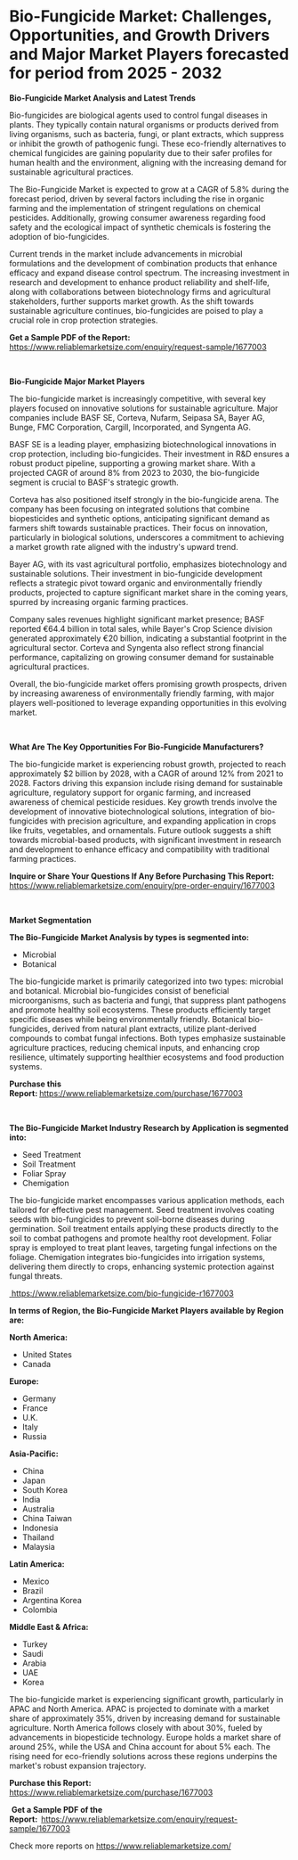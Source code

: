 <p><h1>Bio-Fungicide Market: Challenges, Opportunities, and Growth Drivers and Major Market Players forecasted for period from 2025 - 2032</h1></p><p><strong>Bio-Fungicide Market Analysis and Latest Trends</strong></p>
<p><p>Bio-fungicides are biological agents used to control fungal diseases in plants. They typically contain natural organisms or products derived from living organisms, such as bacteria, fungi, or plant extracts, which suppress or inhibit the growth of pathogenic fungi. These eco-friendly alternatives to chemical fungicides are gaining popularity due to their safer profiles for human health and the environment, aligning with the increasing demand for sustainable agricultural practices.</p><p>The Bio-Fungicide Market is expected to grow at a CAGR of 5.8% during the forecast period, driven by several factors including the rise in organic farming and the implementation of stringent regulations on chemical pesticides. Additionally, growing consumer awareness regarding food safety and the ecological impact of synthetic chemicals is fostering the adoption of bio-fungicides.</p><p>Current trends in the market include advancements in microbial formulations and the development of combination products that enhance efficacy and expand disease control spectrum. The increasing investment in research and development to enhance product reliability and shelf-life, along with collaborations between biotechnology firms and agricultural stakeholders, further supports market growth. As the shift towards sustainable agriculture continues, bio-fungicides are poised to play a crucial role in crop protection strategies.</p></p>
<p><strong>Get a Sample PDF of the Report:&nbsp;</strong> <a href="https://www.reliablemarketsize.com/enquiry/request-sample/1677003?utm_campaign=3512&utm_medium=2&utm_source=Github&utm_content=ia&utm_term=24032025&utm_id=bio-fungicide">https://www.reliablemarketsize.com/enquiry/request-sample/1677003</a></p>
<p>&nbsp;</p>
<p><strong>Bio-Fungicide Major Market Players</strong></p>
<p><p>The bio-fungicide market is increasingly competitive, with several key players focused on innovative solutions for sustainable agriculture. Major companies include BASF SE, Corteva, Nufarm, Seipasa SA, Bayer AG, Bunge, FMC Corporation, Cargill, Incorporated, and Syngenta AG.</p><p>BASF SE is a leading player, emphasizing biotechnological innovations in crop protection, including bio-fungicides. Their investment in R&D ensures a robust product pipeline, supporting a growing market share. With a projected CAGR of around 8% from 2023 to 2030, the bio-fungicide segment is crucial to BASF's strategic growth.</p><p>Corteva has also positioned itself strongly in the bio-fungicide arena. The company has been focusing on integrated solutions that combine biopesticides and synthetic options, anticipating significant demand as farmers shift towards sustainable practices. Their focus on innovation, particularly in biological solutions, underscores a commitment to achieving a market growth rate aligned with the industry's upward trend.</p><p>Bayer AG, with its vast agricultural portfolio, emphasizes biotechnology and sustainable solutions. Their investment in bio-fungicide development reflects a strategic pivot toward organic and environmentally friendly products, projected to capture significant market share in the coming years, spurred by increasing organic farming practices.</p><p>Company sales revenues highlight significant market presence; BASF reported €64.4 billion in total sales, while Bayer's Crop Science division generated approximately €20 billion, indicating a substantial footprint in the agricultural sector. Corteva and Syngenta also reflect strong financial performance, capitalizing on growing consumer demand for sustainable agricultural practices.</p><p>Overall, the bio-fungicide market offers promising growth prospects, driven by increasing awareness of environmentally friendly farming, with major players well-positioned to leverage expanding opportunities in this evolving market.</p></p>
<p>&nbsp;</p>
<p><strong>What Are The Key Opportunities For Bio-Fungicide Manufacturers?</strong></p>
<p><p>The bio-fungicide market is experiencing robust growth, projected to reach approximately $2 billion by 2028, with a CAGR of around 12% from 2021 to 2028. Factors driving this expansion include rising demand for sustainable agriculture, regulatory support for organic farming, and increased awareness of chemical pesticide residues. Key growth trends involve the development of innovative biotechnological solutions, integration of bio-fungicides with precision agriculture, and expanding application in crops like fruits, vegetables, and ornamentals. Future outlook suggests a shift towards microbial-based products, with significant investment in research and development to enhance efficacy and compatibility with traditional farming practices.</p></p>
<p><strong>Inquire or Share Your Questions If Any Before Purchasing This Report:</strong> <a href="https://www.reliablemarketsize.com/enquiry/pre-order-enquiry/1677003?utm_campaign=3512&utm_medium=2&utm_source=Github&utm_content=ia&utm_term=24032025&utm_id=bio-fungicide">https://www.reliablemarketsize.com/enquiry/pre-order-enquiry/1677003</a></p>
<p>&nbsp;</p>
<p><strong>Market Segmentation</strong></p>
<p><strong>The Bio-Fungicide Market Analysis by types is segmented into:</strong></p>
<p><ul><li>Microbial</li><li>Botanical</li></ul></p>
<p><p>The bio-fungicide market is primarily categorized into two types: microbial and botanical. Microbial bio-fungicides consist of beneficial microorganisms, such as bacteria and fungi, that suppress plant pathogens and promote healthy soil ecosystems. These products efficiently target specific diseases while being environmentally friendly. Botanical bio-fungicides, derived from natural plant extracts, utilize plant-derived compounds to combat fungal infections. Both types emphasize sustainable agriculture practices, reducing chemical inputs, and enhancing crop resilience, ultimately supporting healthier ecosystems and food production systems.</p></p>
<p><strong>Purchase this Report:&nbsp;</strong><a href="https://www.reliablemarketsize.com/purchase/1677003?utm_campaign=3512&utm_medium=2&utm_source=Github&utm_content=ia&utm_term=24032025&utm_id=bio-fungicide">https://www.reliablemarketsize.com/purchase/1677003</a></p>
<p>&nbsp;</p>
<p><strong>The Bio-Fungicide Market Industry Research by Application is segmented into:</strong></p>
<p><ul><li>Seed Treatment</li><li>Soil Treatment</li><li>Foliar Spray</li><li>Chemigation</li></ul></p>
<p><p>The bio-fungicide market encompasses various application methods, each tailored for effective pest management. Seed treatment involves coating seeds with bio-fungicides to prevent soil-borne diseases during germination. Soil treatment entails applying these products directly to the soil to combat pathogens and promote healthy root development. Foliar spray is employed to treat plant leaves, targeting fungal infections on the foliage. Chemigation integrates bio-fungicides into irrigation systems, delivering them directly to crops, enhancing systemic protection against fungal threats.</p></p>
<p><a href="https://www.reliablemarketsize.com/bio-fungicide-r1677003?utm_campaign=3512&utm_medium=2&utm_source=Github&utm_content=ia&utm_term=24032025&utm_id=bio-fungicide">&nbsp;https://www.reliablemarketsize.com/bio-fungicide-r1677003</a></p>
<p><strong>In terms of Region, the Bio-Fungicide Market Players available by Region are:</strong></p>
<p>
    <p> <strong> North America: </strong>
        <ul>
            <li>United States</li>
            <li>Canada</li>
        </ul>
        </p> 
    <p> <strong> Europe: </strong>
        <ul>
            <li>Germany</li>
            <li>France</li>
            <li>U.K.</li>
            <li>Italy</li>
            <li>Russia</li>
        </ul>
        </p> 
    <p> <strong> Asia-Pacific: </strong>
        <ul>
            <li>China</li>
            <li>Japan</li>
            <li>South Korea</li>
            <li>India</li>
            <li>Australia</li>
            <li>China Taiwan</li>
            <li>Indonesia</li>
            <li>Thailand</li>
            <li>Malaysia</li>
        </ul>
        </p> 
    <p> <strong> Latin America: </strong>
        <ul>
            <li>Mexico</li>
            <li>Brazil</li>
            <li>Argentina Korea</li>
            <li>Colombia</li>
        </ul>
        </p> 
    <p> <strong> Middle East & Africa: </strong>
        <ul>
            <li>Turkey</li>
            <li>Saudi</li>
            <li>Arabia</li>
            <li>UAE</li>
            <li>Korea</li>
        </ul>
    </p>
    </p>
<p><p>The bio-fungicide market is experiencing significant growth, particularly in APAC and North America. APAC is projected to dominate with a market share of approximately 35%, driven by increasing demand for sustainable agriculture. North America follows closely with about 30%, fueled by advancements in biopesticide technology. Europe holds a market share of around 25%, while the USA and China account for about 5% each. The rising need for eco-friendly solutions across these regions underpins the market's robust expansion trajectory.</p></p>
<p><strong>Purchase this Report: </strong><a href="https://www.reliablemarketsize.com/purchase/1677003?utm_campaign=3512&utm_medium=2&utm_source=Github&utm_content=ia&utm_term=24032025&utm_id=bio-fungicide">https://www.reliablemarketsize.com/purchase/1677003</a></p>
<p>&nbsp;<strong>Get a Sample PDF of the Report:&nbsp;&nbsp;</strong><a href="https://www.reliablemarketsize.com/enquiry/request-sample/1677003?utm_campaign=3512&utm_medium=2&utm_source=Github&utm_content=ia&utm_term=24032025&utm_id=bio-fungicide">https://www.reliablemarketsize.com/enquiry/request-sample/1677003</a></p>
<p><strong></strong></p>
<p>Check more reports on <a href="https://www.reliablemarketsize.com/?utm_campaign=3512&utm_medium=2&utm_source=Github&utm_content=ia&utm_term=24032025&utm_id=bio-fungicide">https://www.reliablemarketsize.com/</a></p>